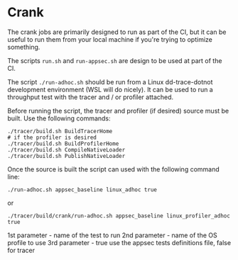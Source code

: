 Crank
=====

The crank jobs are primarily designed to run as part of the CI, but it can be useful to run them from your local machine
if you're trying to optimize something.

The scripts `run.sh` and `run-appsec.sh` are design to be used at part of the CI.

The script `./run-adhoc.sh` should be run from a Linux dd-trace-dotnot development environment (WSL will do nicely). It can be used
to run a throughput test with the tracer and / or profiler attached.

Before running the script, the tracer and profiler (if desired) source must be built. Use the following commands:

```
./tracer/build.sh BuildTracerHome
# if the profiler is desired
./tracer/build.sh BuildProfilerHome
./tracer/build.sh CompileNativeLoader
./tracer/build.sh PublishNativeLoader
```

Once the source is built the script can used with the following command line:

```
./run-adhoc.sh appsec_baseline linux_adhoc true
```

or

```
./tracer/build/crank/run-adhoc.sh appsec_baseline linux_profiler_adhoc true
```

1st parameter - name of the test to run
2nd parameter - name of the OS profile to use
3rd parameter - true use the appsec tests definitions file, false for tracer
